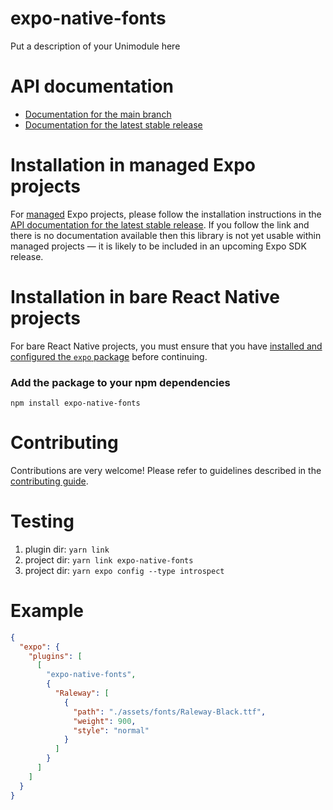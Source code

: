# expo-native-fonts

Put a description of your Unimodule here

# API documentation

- [Documentation for the main branch](https://github.com/expo/expo/blob/main/docs/pages/versions/unversioned/sdk/native-fonts.md)
- [Documentation for the latest stable release](https://docs.expo.dev/versions/latest/sdk/native-fonts/)

# Installation in managed Expo projects

For [managed](https://docs.expo.dev/archive/managed-vs-bare/) Expo projects, please follow the installation instructions in the [API documentation for the latest stable release](#api-documentation). If you follow the link and there is no documentation available then this library is not yet usable within managed projects &mdash; it is likely to be included in an upcoming Expo SDK release.

# Installation in bare React Native projects

For bare React Native projects, you must ensure that you have [installed and configured the `expo` package](https://docs.expo.dev/bare/installing-expo-modules/) before continuing.

### Add the package to your npm dependencies

```
npm install expo-native-fonts
```

# Contributing

Contributions are very welcome! Please refer to guidelines described in the [contributing guide](https://github.com/expo/expo#contributing).

# Testing

1. plugin dir: `yarn link`
2. project dir: `yarn link expo-native-fonts`
3. project dir: `yarn expo config --type introspect`

# Example

```json
{
  "expo": {
    "plugins": [
      [
        "expo-native-fonts",
        {
          "Raleway": [
            {
              "path": "./assets/fonts/Raleway-Black.ttf",
              "weight": 900,
              "style": "normal"
            }
          ]
        }
      ]
    ]
  }
}
```
